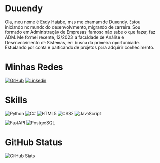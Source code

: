# Duuendy

Ola, meu nome é Endy Haiabe, mas me chamam de Duuendy. 
Estou iniciando no mundo do desenvolvimento, migrando de carreira. Sou formado em Administração de Empresas, famoso não sabe o que fazer, faz ADM.
Me formei recente, 12/2023, a faculdade de Análise e Desenvolvimento de Sistemas, em busca da primeira oportunidade. Estudando por conta e particando de projetos para adquirir conhecimento.

# Minhas Redes
[![GitHub](https://img.shields.io/badge/GitHub-000?style=for-the-badge&logo=github&logoColor=0E76A8)](https://github.com/Duuendy)
[![Linkedin](https://img.shields.io/badge/-LinkedIn-000?style=for-the-badge&logo=linkedin&logoColor=30A3DC)](https://www.linkedin.com/in/endy-hernandes-haiabe-185936bb/)

# Skills

![Python](https://img.shields.io/badge/python-3670A0?style=for-the-badge&logo=python&logoColor=ffdd54)
![C#](https://img.shields.io/badge/C%23-239120?style=for-the-badge&logo=c-sharp&logoColor=white)
![HTML5](https://img.shields.io/badge/HTML-000?style=for-the-badge&logo=html5&logoColor=30A3DC)
![CSS3](https://img.shields.io/badge/CSS3-000?style=for-the-badge&logo=css3&logoColor=E94D5F)
![JavaScript](https://img.shields.io/badge/JavaScript-000?style=for-the-badge&logo=javascript)


![FastAPI](https://img.shields.io/badge/FastAPI-005571?style=for-the-badge&logo=fastapi)
![PostgreSQL](https://img.shields.io/badge/PostgreSQL-000?style=for-the-badge&logo=postgresql)

# GitHub Status
![GitHub Stats](https://github-readme-stats.vercel.app/api?username=Duuendy&theme=transparent&bg_color=000&border_color=30A3DC&show_icons=true&icon_color=30A3DC&title_color=E94D5F&text_color=FFF)

